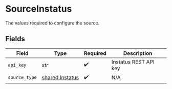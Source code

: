 # SourceInstatus

The values required to configure the source.


## Fields

| Field                                              | Type                                               | Required                                           | Description                                        |
| -------------------------------------------------- | -------------------------------------------------- | -------------------------------------------------- | -------------------------------------------------- |
| `api_key`                                          | *str*                                              | :heavy_check_mark:                                 | Instatus REST API key                              |
| `source_type`                                      | [shared.Instatus](../../models/shared/instatus.md) | :heavy_check_mark:                                 | N/A                                                |